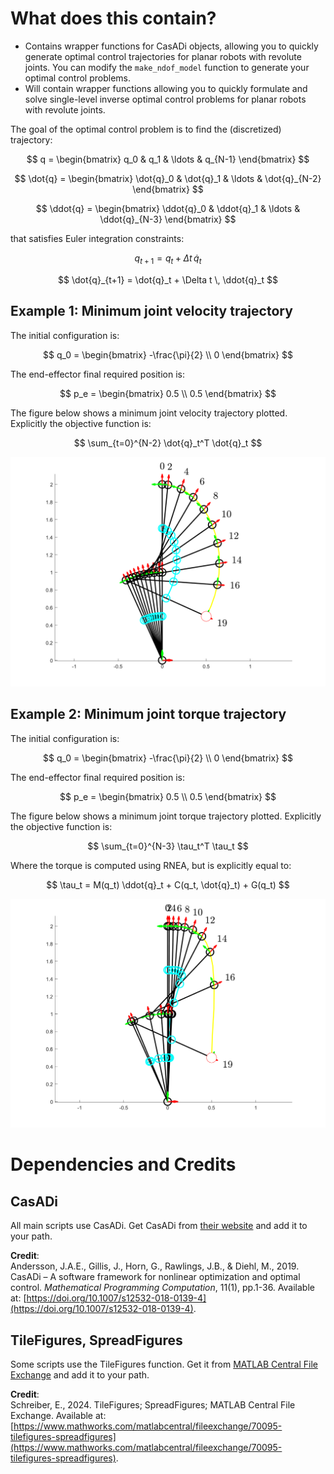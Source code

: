 # What does this contain?

- Contains wrapper functions for CasADi objects, allowing you to quickly generate optimal control trajectories for planar robots with revolute joints. You can modify the `make_ndof_model` function to generate your optimal control problems.
- Will contain wrapper functions allowing you to quickly formulate and solve single-level inverse optimal control problems for planar robots with revolute joints.

The goal of the optimal control problem is to find the (discretized) trajectory:

<div class="math">

$$ q = \begin{bmatrix} q_0 & q_1 & \ldots & q_{N-1} \end{bmatrix} $$

$$ \dot{q} = \begin{bmatrix} \dot{q}_0 & \dot{q}_1 & \ldots & \dot{q}_{N-2} \end{bmatrix} $$

$$ \ddot{q} = \begin{bmatrix} \ddot{q}_0 & \ddot{q}_1 & \ldots & \ddot{q}_{N-3} \end{bmatrix} $$

that satisfies Euler integration constraints:

$$ q_{t+1} = q_t + \Delta t \, \dot{q}_t $$

$$ \dot{q}_{t+1} = \dot{q}_t + \Delta t \, \ddot{q}_t $$

</div>

## Example 1: Minimum joint velocity trajectory
The initial configuration is:

$$ q_0 = \begin{bmatrix} -\frac{\pi}{2} \\ 0 \end{bmatrix} $$

The end-effector final required position is:

$$ p_e = \begin{bmatrix} 0.5 \\ 0.5 \end{bmatrix} $$

The figure below shows a minimum joint velocity trajectory plotted. Explicitly the objective function is:

$$ \sum_{t=0}^{N-2} \dot{q}_t^T \dot{q}_t $$

![Minimum joint velocity trajectory](../img/min_joint_vel_traj.png)

## Example 2: Minimum joint torque trajectory
The initial configuration is:

$$ q_0 = \begin{bmatrix} -\frac{\pi}{2} \\ 0 \end{bmatrix} $$

The end-effector final required position is:

$$ p_e = \begin{bmatrix} 0.5 \\ 0.5 \end{bmatrix} $$

The figure below shows a minimum joint torque trajectory plotted. Explicitly the objective function is:

$$ \sum_{t=0}^{N-3} \tau_t^T \tau_t $$

Where the torque is computed using RNEA, but is explicitly equal to:

$$ \tau_t = M(q_t) \ddot{q}_t + C(q_t, \dot{q}_t) + G(q_t) $$

![Minimum joint torque trajectory](../img/min_joint_torque_traj.png)


# Dependencies and Credits

## CasADi
All main scripts use CasADi. Get CasADi from [their website](https://web.casadi.org/get/) and add it to your path.

**Credit**:  
Andersson, J.A.E., Gillis, J., Horn, G., Rawlings, J.B., & Diehl, M., 2019. CasADi – A software framework for nonlinear optimization and optimal control. *Mathematical Programming Computation*, 11(1), pp.1-36. Available at: [https://doi.org/10.1007/s12532-018-0139-4](https://doi.org/10.1007/s12532-018-0139-4).

## TileFigures, SpreadFigures
Some scripts use the TileFigures function. Get it from [MATLAB Central File Exchange](https://www.mathworks.com/matlabcentral/fileexchange/70095-tilefigures-spreadfigures) and add it to your path.

**Credit**:  
Schreiber, E., 2024. TileFigures; SpreadFigures; MATLAB Central File Exchange. Available at: [https://www.mathworks.com/matlabcentral/fileexchange/70095-tilefigures-spreadfigures](https://www.mathworks.com/matlabcentral/fileexchange/70095-tilefigures-spreadfigures).
